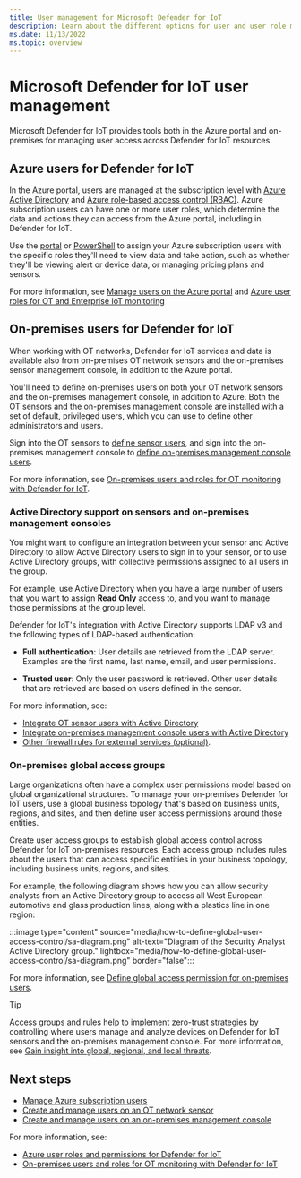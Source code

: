 ```yaml
---
title: User management for Microsoft Defender for IoT
description: Learn about the different options for user and user role management for Microsoft Defender for IoT.
ms.date: 11/13/2022
ms.topic: overview
---
```


# Microsoft Defender for IoT user management

Microsoft Defender for IoT provides tools both in the Azure portal and on-premises for managing user access across Defender for IoT resources.

## Azure users for Defender for IoT

In the Azure portal, users are managed at the subscription level with [Azure Active Directory](../../active-directory/index.yml) and [Azure role-based access control (RBAC)](../../role-based-access-control/overview.md). Azure subscription users can have one or more user roles, which determine the data and actions they can access from the Azure portal, including in Defender for IoT.

Use the [portal](../../role-based-access-control/quickstart-assign-role-user-portal.md) or [PowerShell](../../role-based-access-control/tutorial-role-assignments-group-powershell.md) to assign your Azure subscription users with the specific roles they'll need to view data and take action, such as whether they'll be viewing alert or device data, or managing pricing plans and sensors.

For more information, see [Manage users on the Azure portal](manage-users-portal.md) and [Azure user roles for OT and Enterprise IoT monitoring](roles-azure.md)

## On-premises users for Defender for IoT

When working with OT networks, Defender for IoT services and data is available also from on-premises OT network sensors and the on-premises sensor management console, in addition to the Azure portal.

You'll need to define on-premises users on both your OT network sensors and the on-premises management console, in addition to Azure. Both the OT sensors and the on-premises management console are installed with a set of default, privileged users, which you can use to define other administrators and users.

Sign into the OT sensors to [define sensor users](manage-users-sensor.md), and sign into the on-premises management console to [define on-premises management console users](manage-users-on-premises-management-console.md).

For more information, see [On-premises users and roles for OT monitoring with Defender for IoT](roles-on-premises.md).

### Active Directory support on sensors and on-premises management consoles

You might want to configure an integration between your sensor and Active Directory to allow Active Directory users to sign in to your sensor, or to use Active Directory groups, with collective permissions assigned to all users in the group.

For example, use Active Directory when you have a large number of users that you want to assign **Read Only** access to, and you want to manage those permissions at the group level.

Defender for IoT's integration with Active Directory supports LDAP v3 and the following types of LDAP-based authentication:

- **Full authentication**: User details are retrieved from the LDAP server. Examples are the first name, last name, email, and user permissions.

- **Trusted user**: Only the user password is retrieved. Other user details that are retrieved are based on users defined in the sensor.

For more information, see:

- [Integrate OT sensor users with Active Directory](manage-users-sensor.md#integrate-ot-sensor-users-with-active-directory)
- [Integrate on-premises management console users with Active Directory](manage-users-on-premises-management-console.md#integrate-users-with-active-directory)
- [Other firewall rules for external services (optional)](how-to-set-up-your-network.md#other-firewall-rules-for-external-services-optional).


### On-premises global access groups

Large organizations often have a complex user permissions model based on global organizational structures. To manage your on-premises Defender for IoT users, use a global business topology that's based on business units, regions, and sites, and then define user access permissions around those entities.

Create user access groups to establish global access control across Defender for IoT on-premises resources. Each access group includes rules about the users that can access specific entities in your business topology, including business units, regions, and sites.

For example, the following diagram shows how you can allow security analysts from an Active Directory group to access all West European automotive and glass production lines, along with a plastics line in one region:

:::image type="content" source="media/how-to-define-global-user-access-control/sa-diagram.png" alt-text="Diagram of the Security Analyst Active Directory group." lightbox="media/how-to-define-global-user-access-control/sa-diagram.png" border="false":::

For more information, see [Define global access permission for on-premises users](manage-users-on-premises-management-console.md#define-global-access-permission-for-on-premises-users).

> [!TIP]
> Access groups and rules help to implement zero-trust strategies by controlling where users manage and analyze devices on Defender for IoT sensors and the on-premises management console. For more information, see [Gain insight into global, regional, and local threats](how-to-gain-insight-into-global-regional-and-local-threats.md).
>

## Next steps

- [Manage Azure subscription users](../../role-based-access-control/quickstart-assign-role-user-portal.md)
- [Create and manage users on an OT network sensor](manage-users-sensor.md)
- [Create and manage users on an on-premises management console](manage-users-on-premises-management-console.md)

For more information, see:

- [Azure user roles and permissions for Defender for IoT](roles-azure.md)
- [On-premises users and roles for OT monitoring with Defender for IoT](roles-on-premises.md)